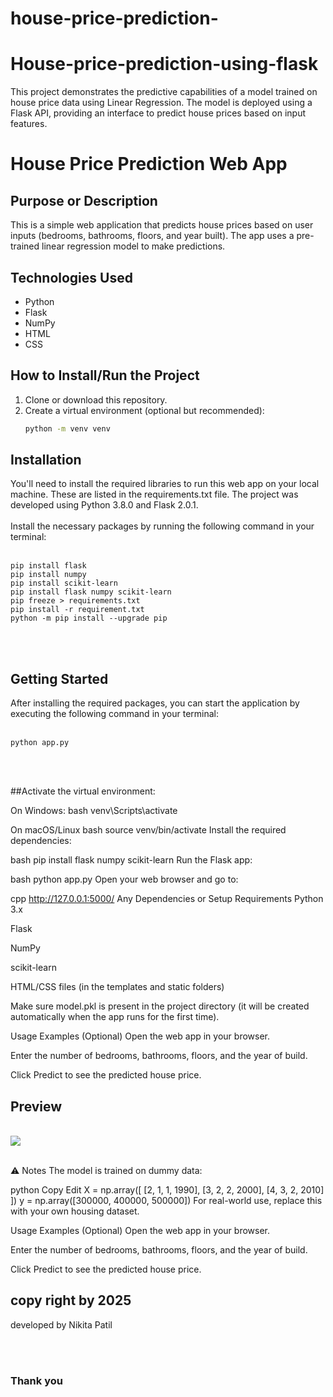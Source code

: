 # house-price-prediction-
# House-price-prediction-using-flask
This project demonstrates the predictive capabilities of a model trained on house price data using Linear Regression. The model is deployed using a Flask API, providing an interface to predict house prices based on input features.


# House Price Prediction Web App

## Purpose or Description
This is a simple web application that predicts house prices based on user inputs (bedrooms, bathrooms, floors, and year built). The app uses a pre-trained linear regression model to make predictions.

## Technologies Used
- Python
- Flask
- NumPy
- HTML
- CSS


## How to Install/Run the Project
1. Clone or download this repository.
2. Create a virtual environment (optional but recommended):
   ```bash
   python -m venv venv

## Installation

You'll need to install the required libraries to run this web app on your local machine. These are listed in the requirements.txt file. The project was developed using Python 3.8.0 and Flask 2.0.1.<br><br> Install the necessary packages by running the following command in your terminal:<br><br>

```
pip install flask
pip install numpy
pip install scikit-learn
pip install flask numpy scikit-learn
pip freeze > requirements.txt
pip install -r requirement.txt
python -m pip install --upgrade pip

```
<br>
<br>

## Getting Started

After installing the required packages, you can start the application by executing the following command in your terminal:<br><br>
```
python app.py
```
<br>
<br>

##Activate the virtual environment:

On Windows:
bash
venv\Scripts\activate

On macOS/Linux
bash
source venv/bin/activate
Install the required dependencies:

bash
pip install flask numpy scikit-learn
Run the Flask app:

bash
python app.py
Open your web browser and go to:

cpp
http://127.0.0.1:5000/
Any Dependencies or Setup Requirements
Python 3.x

Flask

NumPy

scikit-learn

HTML/CSS files (in the templates and static folders)

Make sure model.pkl is present in the project directory (it will be created automatically when the app runs for the first time).

Usage Examples (Optional)
Open the web app in your browser.

Enter the number of bedrooms, bathrooms, floors, and the year of build.

Click Predict to see the predicted house price.

## Preview
<img src=''></img>
<br>
<br>
<img src='https://github.com/nikitapatil0406/house-price-prediction-/blob/main/price%20prediction.png'></img>
<br>
<br>

⚠️ Notes
The model is trained on dummy data:

python
Copy
Edit
X = np.array([
    [2, 1, 1, 1990],
    [3, 2, 2, 2000],
    [4, 3, 2, 2010]
])
y = np.array([300000, 400000, 500000])
For real-world use, replace this with your own housing dataset.

Usage Examples (Optional)
Open the web app in your browser.

Enter the number of bedrooms, bathrooms, floors, and the year of build.

Click Predict to see the predicted house price.

## copy right by 2025
developed by Nikita Patil

<br>
<br>

### Thank you
